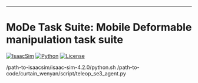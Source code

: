 

---

# MoDe Task Suite: Mobile Deformable manipulation task suite

[![IsaacSim](https://img.shields.io/badge/IsaacSim-4.2.0-silver.svg)](https://docs.omniverse.nvidia.com/isaacsim/latest/overview.html)
[![Python](https://img.shields.io/badge/python-3.10-blue.svg)](https://docs.python.org/3/whatsnew/3.10.html)
[![License](https://img.shields.io/badge/license-BSD--3-yellow.svg)](https://opensource.org/licenses/BSD-3-Clause)


/path-to-isaacsim/isaac-sim-4.2.0/python.sh /path-to-code/curtain_wenyan/script/teleop_se3_agent.py 